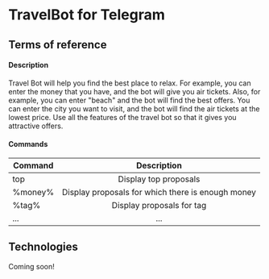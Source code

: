 # TravelBot for Telegram


## Terms of reference
#### Description
Travel Bot will help you find the best place to relax. For example, you can enter the money that you have, and the bot will give you air tickets. Also, for example, you can enter "beach" and the bot will find the best offers. You can enter the city you want to visit, and the bot will find the air tickets at the lowest price. Use all the features of the travel bot so that it gives you attractive offers.
#### Commands
| Command       | Description   |
| ------------- |:-------------:|
| top           | Display top proposals |
| %money%       | Display proposals for which there is enough money |
| %tag%         | Display proposals for tag |
| ...        | ... |

## Technologies
Coming soon!

